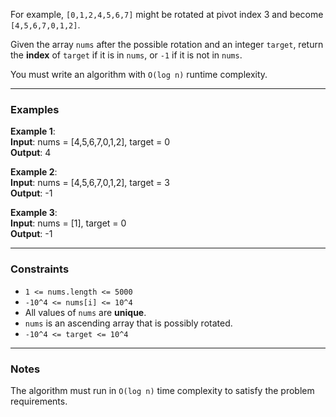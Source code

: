 For example, `[0,1,2,4,5,6,7]` might be rotated at pivot index 3 and become `[4,5,6,7,0,1,2]`.

Given the array `nums` after the possible rotation and an integer `target`, return the **index** of `target` if it is in `nums`, or `-1` if it is not in `nums`.

You must write an algorithm with `O(log n)` runtime complexity.

---

### Examples

**Example 1**:  
**Input**: nums = [4,5,6,7,0,1,2], target = 0  
**Output**: 4  

**Example 2**:  
**Input**: nums = [4,5,6,7,0,1,2], target = 3  
**Output**: -1  

**Example 3**:  
**Input**: nums = [1], target = 0  
**Output**: -1  

---

### Constraints

- `1 <= nums.length <= 5000`
- `-10^4 <= nums[i] <= 10^4`
- All values of `nums` are **unique**.
- `nums` is an ascending array that is possibly rotated.
- `-10^4 <= target <= 10^4`

---

### Notes
The algorithm must run in `O(log n)` time complexity to satisfy the problem requirements.
